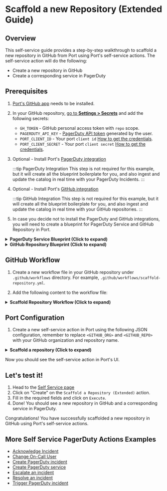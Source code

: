 # Scaffold a new Repository (Extended Guide)

## Overview
This self-service guide provides a step-by-step walkthrough to scaffold a new repository in GitHub from Port using Port's self-service actions. The self-service action will do the following:
- Create a new repository in GitHub
- Create a corresponding service in PagerDuty


## Prerequisites
1. [Port's GitHub app](https://github.com/apps/getport-io) needs to be installed.
2. In your GitHub repository, [go to **Settings > Secrets**](https://docs.github.com/en/actions/security-guides/using-secrets-in-github-actions#creating-secrets-for-a-repository) and add the following secrets:
   - `GH_TOKEN` - GitHub personal access token with `repo` scope.
   - `PAGERDUTY_API_KEY` - [PagerDuty API token](https://support.atlassian.com/atlassian-account/docs/manage-api-tokens-for-your-atlassian-account) generated by the user.
   - `PORT_CLIENT_ID` - Your port `client id` [How to get the credentials](https://docs.port.io/build-your-software-catalog/sync-data-to-catalog/api/#find-your-port-credentials).
   - `PORT_CLIENT_SECRET` - Your port `client secret` [How to get the credentials](https://docs.port.io/build-your-software-catalog/sync-data-to-catalog/api/#find-your-port-credentials).
3. Optional - Install Port's [PagerDuty integration](https://docs.port.io/build-your-software-catalog/sync-data-to-catalog/incident-management/pagerduty)

	:::tip PagerDuty Integration
	This step is not required for this example, but it will create all the blueprint boilerplate for you, and also ingest and update the catalog in real time with your PagerDuty Incidents.
	:::

4. Optional - Install Port's [GitHub integration](https://docs.port.io/build-your-software-catalog/sync-data-to-catalog/git/github/)

    :::tip GitHub Integration
    This step is not required for this example, but it will create all the blueprint boilerplate for you, and also ingest and update the catalog in real time with your GitHub repositories.
    :::

4. In case you decide not to install the PagerDuty and GitHub integrations, you will need to create a blueprint for PagerDuty Service and GitHub Repository in Port.

<details>
<summary><b>PagerDuty Service Blueprint (Click to expand)</b></summary>

```json showLineNumbers
{
  "identifier": "pagerdutyService",
  "description": "This blueprint represents a PagerDuty service in our software catalog",
  "title": "PagerDuty Service",
  "icon": "pagerduty",
  "schema": {
    "properties": {
      "status": {
        "title": "Status",
        "type": "string",
        "enum": [
          "active",
          "warning",
          "critical",
          "maintenance",
          "disabled"
        ],
        "enumColors": {
          "active": "green",
          "warning": "yellow",
          "critical": "red",
          "maintenance": "lightGray",
          "disabled": "darkGray"
        }
      },
      "url": {
        "title": "URL",
        "type": "string",
        "format": "url"
      },
      "oncall": {
        "title": "On Call",
        "type": "string",
        "format": "user"
      },
      "escalationLevels": {
        "title": "Escalation Levels",
        "type": "number"
      },
      "meanSecondsToResolve": {
        "title": "Mean Seconds to Resolve",
        "type": "number"
      },
      "meanSecondsToFirstAck": {
        "title": "Mean Seconds to First Acknowledge",
        "type": "number"
      },
      "meanSecondsToEngage": {
        "title": "Mean Seconds to Engage",
        "type": "number"
      },
      "secondaryOncall": {
        "title": "Secondary On Call",
        "type": "string",
        "format": "user"
      }
    },
    "required": []
  },
  "mirrorProperties": {},
  "calculationProperties": {},
  "aggregationProperties": {},
  "relations": {}
}
```

</details>

<details>
<summary><b>GitHub Repository Blueprint (Click to expand)</b></summary>

```json showLineNumbers
{
  "identifier": "service",
  "title": "Service",
  "icon": "Github",
  "schema": {
    "properties": {
      "readme": {
        "title": "README",
        "type": "string",
        "format": "markdown",
        "icon": "Book"
      },
      "url": {
        "title": "URL",
        "format": "url",
        "type": "string",
        "icon": "Link"
      },
      "language": {
        "type": "string",
        "title": "Language",
        "icon": "Git"
      },
      "slack": {
        "icon": "Slack",
        "type": "string",
        "title": "Slack",
        "format": "url"
      },
      "tier": {
        "title": "Tier",
        "type": "string",
        "description": "How mission-critical the service is",
        "enum": [
          "Mission Critical",
          "Customer Facing",
          "Internal Service",
          "Other"
        ],
        "enumColors": {
          "Mission Critical": "turquoise",
          "Customer Facing": "green",
          "Internal Service": "darkGray",
          "Other": "yellow"
        },
        "icon": "DefaultProperty"
      }
    },
    "required": []
  },
  "mirrorProperties": {},
  "calculationProperties": {},
  "aggregationProperties": {},
  "relations": {}
}
```

</details>


## GitHub Workflow
1. Create a new workflow file in your GitHub repository under `.github/workflows` directory. For example, `.github/workflows/scaffold-repository.yml`.

2. Add the following content to the workflow file:

<details>
<summary><b>Scaffold Repository Workflow (Click to expand)</b></summary>

```yaml showLineNumbers
name: Scaffold a repository

on:
  workflow_dispatch:
    inputs:
      name:
        type: string
        required: true
      description:
        type: string
        required: false
      readme:
        type: boolean
        required: false
      visibility:
        type: string
        required: true
      escalation_policy:
        type: string
        required: true
      port_context:
        required: true
        description: includes blueprint, run ID, and entity identifier from Port.
        type: string

jobs:
  scaffold-a-repository:
    runs-on: ubuntu-latest
    steps:
      - name: Inform starting of repository creation
        uses: port-labs/port-github-action@v1
        with:
          clientId: ${{ secrets.PORT_CLIENT_ID }}
          clientSecret: ${{ secrets.PORT_CLIENT_SECRET }}
          operation: PATCH_RUN
          runId: ${{ fromJson(inputs.port_context).run_id }}
          logMessage: |
              Creating GitHub repository... 🚨

      - name: Create GitHub repository
        id: create_repo
        run: gh repo create ${{ inputs.name }} --${{ inputs.visibility }} ${{ inputs.description != 'null' && format('--description "{0}"', inputs.description) || ''}} ${{ inputs.readme && '--add-readme' || ''}}
        env:
          GH_TOKEN: ${{ secrets.GH_TOKEN }}

      - name: Inform completion of repository creation
        uses: port-labs/port-github-action@v1
        with:
          clientId: ${{ secrets.PORT_CLIENT_ID }}
          clientSecret: ${{ secrets.PORT_CLIENT_SECRET }}
          operation: PATCH_RUN
          runId: ${{ fromJson(inputs.port_context).run_id }}
          logMessage: |
              GitHub repository created 🔥

      - name: Inform upsertion of GitHub repo
        uses: port-labs/port-github-action@v1
        with:
          clientId: ${{ secrets.PORT_CLIENT_ID }}
          clientSecret: ${{ secrets.PORT_CLIENT_SECRET }}
          operation: PATCH_RUN
          runId: ${{ fromJson(inputs.port_context).run_id }}
          logMessage: |
              Upserting GitHub repository... 🚨
      
      - name: Upsert GitHub repository
        uses: port-labs/port-github-action@v1
        with:
          identifier: "${{ inputs.name }}"
          title: "${{ inputs.name }}"
          icon: github
          blueprint: "${{ fromJson(inputs.port_context).blueprint }}"
          properties: |-
            {
              "readme": "${{ (inputs.readme && inputs.description != 'null') && inputs.description || '' }}"
            }
          clientId: ${{ secrets.PORT_CLIENT_ID }}
          clientSecret: ${{ secrets.PORT_CLIENT_SECRET }}
          baseUrl: https://api.getport.io
          operation: UPSERT
          runId: ${{fromJson(inputs.port_context).run_id}}

      - name: Inform completion of upsertion of GitHub repo
        uses: port-labs/port-github-action@v1
        with:
          clientId: ${{ secrets.PORT_CLIENT_ID }}
          clientSecret: ${{ secrets.PORT_CLIENT_SECRET }}
          operation: PATCH_RUN
          runId: ${{ fromJson(inputs.port_context).run_id }}
          logMessage: |
              Upserted GitHub repository successfully! ✅
      
      - name: Inform starting of PagerDuty Service creation
        uses: port-labs/port-github-action@v1
        with:
          clientId: ${{ secrets.PORT_CLIENT_ID }}
          clientSecret: ${{ secrets.PORT_CLIENT_SECRET }}
          operation: PATCH_RUN
          runId: ${{ fromJson(inputs.port_context).run_id }}
          logMessage: |
              Creating PagerDuty service... 🚨

      - name: Create Service in PagerDuty
        id : create_service_request
        uses: fjogeleit/http-request-action@v1
        with:
          url: 'https://api.pagerduty.com/services'
          method: 'POST'
          customHeaders: '{"Content-Type": "application/json", "Accept": "application/vnd.pagerduty+json;version=2", "Authorization": "Token token=${{ secrets.PAGERDUTY_API_KEY }}"}'
          data: >-
            {
              "service": {
                "name": "${{ inputs.name }}",
                "description": "${{ inputs.description }}",
                "status": "active",
                "escalation_policy": {
                  "id": "${{ inputs.escalation_policy }}",
                  "type": "escalation_policy_reference"
                  }
                }
              }
          
      - name: Log Create Service Request Failure 
        if: steps.create_service_request.outcome == 'failure'
        uses: port-labs/port-github-action@v1
        with:
          clientId: ${{ secrets.PORT_CLIENT_ID }}
          clientSecret: ${{ secrets.PORT_CLIENT_SECRET }}
          baseUrl: https://api.getport.io
          operation: PATCH_RUN
          runId: ${{fromJson(inputs.port_context).run_id}}
          logMessage: "Request to create PagerDuty Service failed ..."
          
      - name: Log Request Success
        uses: port-labs/port-github-action@v1
        with:
          clientId: ${{ secrets.PORT_CLIENT_ID }}
          clientSecret: ${{ secrets.PORT_CLIENT_SECRET }}
          baseUrl: https://api.getport.io
          operation: PATCH_RUN
          runId: ${{fromJson(inputs.port_context).run_id}}
          logMessage: |
              PagerDuty service created! ✅
              Requesting for on-calls
    
      - name: Request for oncalls for Escalation Policy
        id: fetch_oncalls
        uses: fjogeleit/http-request-action@v1
        with:
          url: 'https://api.pagerduty.com/oncalls?include[]=users&escalation_policy_ids[]=${{ inputs.escalation_policy }}'
          method: 'GET'
          customHeaders: '{"Content-Type": "application/json", "Accept": "application/json", "Authorization": "Token token=${{ secrets.PAGERDUTY_API_KEY }}"}'

      - name: Extract User Emails
        if: steps.fetch_oncalls.outcome == 'success'
        id: extract_user_emails
        run: |
          echo "Extracting user emails..."
          EMAILS=$(echo '${{ steps.fetch_oncalls.outputs.response }}' | jq -c '[.oncalls[].user.email]')
          echo "Extracted emails: $EMAILS"
          echo "user_emails=${EMAILS}" >> $GITHUB_ENV

      - name: Log Fetch Oncalls Request Failure
        if: steps.fetch_oncalls.outcome == 'failure'
        uses: port-labs/port-github-action@v1
        with:
          clientId: ${{ secrets.PORT_CLIENT_ID }}
          clientSecret: ${{ secrets.PORT_CLIENT_SECRET }}
          baseUrl: https://api.getport.io
          operation: PATCH_RUN
          runId: ${{fromJson(inputs.port_context).run_id}}
          logMessage: Failed to fetch on-calls ❌
          
      - name: Log Before Upserting Entity
        uses: port-labs/port-github-action@v1
        with:
          clientId: ${{ secrets.PORT_CLIENT_ID }}
          clientSecret: ${{ secrets.PORT_CLIENT_SECRET }}
          baseUrl: https://api.getport.io
          operation: PATCH_RUN
          runId: ${{fromJson(inputs.port_context).run_id}}
          logMessage: |
              Upserting Created PagerDuty Entity

      - name: UPSERT PagerDuty Entity
        uses: port-labs/port-github-action@v1
        with:
          identifier: "${{ fromJson(steps.create_service_request.outputs.response).service.id }}" 
          title: "${{ fromJson(steps.create_service_request.outputs.response).service.summary }}"
          icon: pagerduty
          blueprint: "pagerdutyService"
          properties: |-
            {
              "status": "${{ fromJson(steps.create_service_request.outputs.response).service.status }}",
              "url": "${{ fromJson(steps.create_service_request.outputs.response).service.html_url }}",
              "oncall": ${{ env.user_emails }}
            }
          clientId: ${{ secrets.PORT_CLIENT_ID }}
          clientSecret: ${{ secrets.PORT_CLIENT_SECRET }}
          baseUrl: https://api.getport.io
          operation: UPSERT
          runId: ${{fromJson(inputs.port_context).run_id}}

      - name: Log After Upserting Entity
        uses: port-labs/port-github-action@v1
        with:
          clientId: ${{ secrets.PORT_CLIENT_ID }}
          clientSecret: ${{ secrets.PORT_CLIENT_SECRET }}
          baseUrl: https://api.getport.io
          operation: PATCH_RUN
          runId: ${{fromJson(inputs.port_context).run_id}}
          logMessage: |
              Upserting was successful ✅

      - name: Inform workflow completion
        uses: port-labs/port-github-action@v1
        with:
          clientId: ${{ secrets.PORT_CLIENT_ID }}
          clientSecret: ${{ secrets.PORT_CLIENT_SECRET }}
          operation: PATCH_RUN
          runId: ${{ fromJson(inputs.port_context).run_id }}
          logMessage: |
              Workflow completed successfully! 🚀

      - name: Log workflow completion failure
        if: steps.create_repo.outcome == 'failure' || steps.create_service_request.outcome == 'failure'
        uses: port-labs/port-github-action@v1
        with:
          clientId: ${{ secrets.PORT_CLIENT_ID }}
          clientSecret: ${{ secrets.PORT_CLIENT_SECRET }}
          baseUrl: https://api.getport.io
          operation: PATCH_RUN
          runId: ${{fromJson(inputs.port_context).run_id}}
          logMessage: "Scaffolding repository workflow failed..."
```

</details>


## Port Configuration
1. Create a new self-service action in Port using the following JSON configuration, remember to replace `<GITHUB_ORG>` and `<GITHUB_REPO>` with your GitHub organization and repository name.

<details>
<summary><b>Scaffold a repository (Click to expand)</b></summary>

```json showLineNumbers
{
  "identifier": "scaffold_a_repository_extended",
  "title": "Scaffold a repository (extended)",
  "icon": "Github",
  "description": "Creates a GitHub repository and PagerDuty service pair",
  "trigger": {
    "type": "self-service",
    "operation": "CREATE",
    "userInputs": {
      "properties": {
        "name": {
          "type": "string",
          "title": "Name",
          "description": "Repository name",
          "icon": "Github",
          "minLength": 1
        },
        "description": {
          "type": "string",
          "title": "Description"
        },
        "visibility": {
          "type": "string",
          "title": "Visibility",
          "description": "Internal repositories are only available to enterprise users",
          "default": "Public",
          "enum": [
            "Private",
            "Public",
            "Internal"
          ],
          "enumColors": {
            "Private": "orange",
            "Public": "green",
            "Internal": "lightGray"
          }
        },
        "escalation_policy": {
          "icon": "pagerduty",
          "type": "string",
          "title": "Escalation Policy",
          "description": "PagerDuty service escalation policy ID"
        },
        "readme": {
          "type": "boolean",
          "title": "Readme",
          "default": false,
          "icon": "Github",
          "description": "Whether to add a README"
        }
      },
      "required": [
        "name",
        "visibility",
        "escalation_policy"
      ],
      "order": [
        "name",
        "description",
        "readme",
        "visibility",
        "escalation_policy"
      ]
    },
    "blueprintIdentifier": "service"
  },
  "invocationMethod": {
    "type": "GITHUB",
    // highlight-start
    "org": "<GITHUB_ORG>",
    "repo": "<GITHUB_REPO>",
    // highlight-end
    "workflow": "scaffold-a-repository.yml",
    "workflowInputs": {
      "name": "{{.inputs.name}}",
      "description": "{{.inputs.description}}",
      "readme": "{{.inputs.readme}}",
      "visibility": "{{.inputs.visibility | ascii_downcase}}",
      "escalation_policy": "{{.inputs.escalation_policy}}",
      "port_context": {
        "run_id": "{{ .run.id }}",
        "blueprint": "{{ .action.blueprint }}"
      }
    },
    "reportWorkflowStatus": true
  },
  "requiredApproval": false
}
```

</details>

Now you should see the self-service action in Port's UI.

## Let's test it!
1. Head to the [Self Service page](https://app.getport.io/self-serve)
2. Click on "Create" on the `Scaffold a Repository (Extended)` action.
3. Fill in the required fields and click on `Execute`.
4. Done! You should see a new repository in GitHub and a corresponding service in PagerDuty.

Congratulations! You have successfully scaffolded a new repository in GitHub using Port's self-service actions.

## More Self Service PagerDuty Actions Examples
- [Acknowledge Incident](https://docs.port.io/actions-and-automations/setup-backend/github-workflow/examples/PagerDuty/acknowledge-incident)
- [Change On-Call User](https://docs.port.io/actions-and-automations/setup-backend/github-workflow/examples/PagerDuty/change-on-call-user)
- [Create PagerDuty incident](https://docs.port.io/actions-and-automations/setup-backend/github-workflow/examples/PagerDuty/create-pagerduty-incident)
- [Create PagerDuty service](https://docs.port.io/actions-and-automations/setup-backend/github-workflow/examples/PagerDuty/create-pagerduty-service)
- [Escalate an incident](https://docs.port.io/actions-and-automations/setup-backend/github-workflow/examples/PagerDuty/escalate-an-incident)
- [Resolve an incident](https://docs.port.io/actions-and-automations/setup-backend/github-workflow/examples/PagerDuty/resolve-incident)
- [Trigger PagerDuty incident](https://docs.port.io/actions-and-automations/setup-backend/github-workflow/examples/PagerDuty/trigger-pagerduty-incident)
